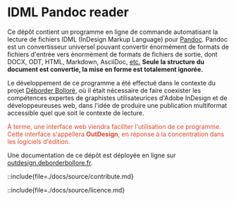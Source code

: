 # IDML Pandoc reader

Ce dépôt contient un programme en ligne de commande automatisant la lecture de fichiers IDML (InDesign Markup Language) pour [Pandoc](https://pandoc.org). Pandoc est un convertisseur universel pouvant convertir énormément de formats de fichiers d'entrée vers énormément de formats de fichiers de sortie, dont DOCX, ODT, HTML, Markdown, AsciiDoc, [etc.](https://pandoc.org/diagram.svgz) **Seule la structure du document est convertie, la mise en forme est totalement ignorée.**

Le développement de ce programme a été effectué dans le contexte du projet [Déborder Bolloré](https://deborderbollore.fr), où il était nécessaire de faire coexister les compétences expertes de graphistes utilisateurices d'Adobe InDesign et de développeureuses web, dans l'idée de produire une publication multiformat accessible quel que soit le contexte de lecture. 

<div style="color:#e24329;">

À terme, une interface web viendra faciliter l'utilisation de ce programme. Cette interface s'appellera **OutDesign**, en réponse à la concentration dans les logiciels d'édition.

</div>

Une documentation de ce dépôt est déployée en ligne sur [outdesign.deborderbollore.fr](https://outdesign.deborderbollore.fr).

::include{file=./docs/source/contribute.md}

::include{file=./docs/source/licence.md}